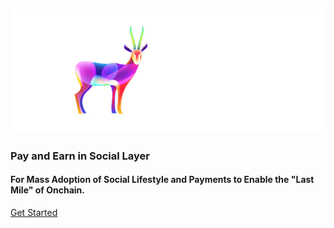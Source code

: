 <h2 class='flex justify-center pt-20 pb-4 max-sm:py-6'>
  <a href='//nextme.one'><img src="assets/images/logo/logo_pro.svg" /></a>
</h2>

<h3 class='text-3xl py-2'>Pay and Earn in Social Layer</h3>
<h4 class='pb-12'>For Mass Adoption of Social Lifestyle and Payments to Enable the "Last Mile" of Onchain.</h4>

[Get Started](README.md)
